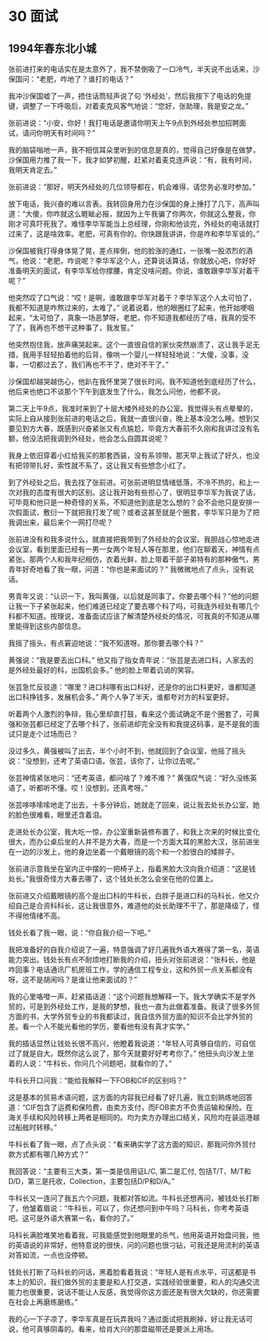 # 30 面试


## 1994年春东北小城

张前进打来的电话实在是太意外了，我不禁倒吸了一口冷气，半天说不出话来，沙保国问：“老肥，咋地了？谁打的电话？”

我冲沙保国嘘了一声，捂住话筒轻声说了句 ‘外经处’，然后我按下了电话的免提键，调整了一下呼吸后，对着麦克风客气地说：“您好，张助理，我是安之龙。”

张前进说：“小安，你好！我打电话是邀请你明天上午9点到外经处参加招聘面试，请问你明天有时间吗？”

我的脑袋嗡地一声，我不相信耳朵里听到的信息是真的，觉得自己好像是在做梦，沙保国用力推了我一下，我才如梦初醒，赶紧对着麦克连声说：“有，我有时间，我明天肯定去。”

张前进说：“那好，明天外经处的几位领导都在，机会难得，请您务必准时参加。”

放下电话，我兴奋的难以言表。我转回身用力在沙保国的身上捶打了几下，高声叫道：“大傻，你咋就这么睚眦必报，就因为上午我骗了你两次，你就这么整我，你刚才可真吓死我了。难怪李华军能当上总经理，你刚和他谈完，外经处的电话就打过来了，这是啥效率。老肥，可真有你的。你快跟我讲讲，你是咋和李华军谈的。”

沙保国被我打得身体晃了晃，差点摔倒，他的脸涨的通红，一张嘴一股浓烈的酒气，他说：“老肥，咋说呢？李华军这个人，还算说话算话，你就放心吧，你好好准备明天的面试，有李华军给你撑腰，肯定没啥问题。你说，谁敢跟李华军对着干呢？”

他突然叹了口气说：“哎！是啊，谁敢跟李华军对着干？李华军这个人太可怕了，我都不知道是咋熬过来的，太难了。” 说着说着，他的眼圈红了起来，他开始哽咽起来，“太可怕了，真象一场恶梦呀，老肥，你不知道我都经历了啥，我真的受不了了，我再也不想干这种事了，我发誓。”

他突然抱住我，放声痛哭起来。这个一直很自信的家伙突然崩溃了，这让我手足无措，我用手轻轻拍着他的后背，像哄一个婴儿一样轻轻地说：“大傻，没事，没事，一切都过去了，我们再也不干了，绝对不干了。”

沙保国却越哭越伤心，他趴在我怀里哭了很长时间。我不知道他到底经历了什么，他后来也绝口不谈那个下午到底发生了什么，我怎么问他，他都不说。

第二天上午9点，我准时来到了十层大楼外经处的办公室。我觉得头有点晕晕的，实际上自从接到张前进的电话之后，我就一直很兴奋，晚上基本没怎么睡。想到又要见到方大春，既感到兴奋紧张又有点尴尬，毕竟方大春前不久刚和我讲过没有名额，他没法把我调到外经处，他会怎么自圆其说呢？

我身上依旧穿着小红给我买的那套西装，没有系领带。那天早上我试了好久，也没有把领带扎好，索性就不系了，这让我又有些想念小红了。

到了外经处之后，我去找了张前进。可张前进明显情绪低落，不冷不热的，和上一次对我的态度有很大的区别。这让我开始有些担心了，很明显李华军为我说了话，可毕竟和他只是一种奇怪的关系，不知道他到底是怎么想的？会不会他只是安排一次假面试，敷衍一下就把我打发了呢？或者这甚至就是个圈套，李华军只是为了把我调出来，最后来个一网打尽呢？

张前进没有和我多说什么，就直接把我带到了外经处的会议室。我胆战心惊地走进会议室，看到里面已经有一男一女两个年轻人等在那里，他们在聊着天，神情有点紧张。那两个人和我年纪相仿，衣着光鲜，脸上带着干部子弟特有的那种傲气，男青年好奇地看了我一眼，问道：“你也是来面试的？” 我微微地点了点头，没有说话。

男青年又说：“认识一下，我叫黄强，以后就是同事了。你要去哪个科？”他的问题让我一下子紧张起来，他们难道已经定了要去哪个科了吗，可我连外经处有哪几个科都不知道。按理说，准备面试应该了解清楚外经处的情况，可我真的不知道从哪里能得到这些内部信息。

我摇了摇头，有点窘迫地说：“我不知道呀。那你要去哪个科？”

黄强说：“我是要去出口科。” 他又指了指女青年说：“张芸是去进口科，人家去的是外经处最好的科，出国机会多。” 他的脸上带着讥诮的笑容。

张芸急忙反驳道：“哪里？进口科哪有出口科好，还是你的出口科更好，谁都知道出口科挣钱多，发展机会多。” 两个人争了半天，谁都夸对方的科室更好。

听着两个人激烈的争辩，我心里却直打鼓，看来这个面试确定不是个圈套了，可黄强和张芸都已经定了去哪个科了，张前进却完全没有和我提这码事，是不是我的面试只是走个过场而已？

没过多久，黄强被叫了出去，半个小时不到，他就回到了会议室，他摇了摇头说：“没想到，还考了英语口语。张芸，该你了，让你过去呢。”

张芸神情紧张地问：“还考英语，都问啥了？难不难？” 黄强叹气说：“好久没练英语了，听都听不懂。哎！没想到，还真考呀。”

张芸哆哆嗦嗦地走了出去，十多分钟后，她就走了回来，说让我去处长办公室，她的脸色很难看，眼里还含着泪。

走进处长办公室，我大吃一惊，办公室重新装修布置了，和我上次来的时候比变化很大，而办公桌后坐的人并不是方大春，而是一个方面大耳的黑脸大汉，张前进坐在一边的沙发上，他的身边坐着一个戴眼镜的高个和一个脸很白的矮胖子。

张前进示意我坐在室内正中摆的一把椅子上，指着黑脸大汉向我介绍道：“这是钱处长。”我很奇怪方大春去哪了，这个钱处长怎么会坐在他的位置上。

张前进又介绍戴眼镜的高个是出口科的牛科长，白胖子是进口科的马科长，他又介绍自己是合资科科长，这让我很意外，难道他的处长助理不干了，那是降级了，怪不得他情绪不高。

钱处长看了我一眼，说：“你自我介绍一下吧。”

我把准备好的自我介绍说了一遍，特意强调了好几遍我外语大赛得了第一名，英语能力突出。钱处长有点不耐烦地打断我的介绍，扭头对张前进说：“张科长，他是咋回事？电话通讯厂机房班工作，学的通信工程专业，这和外贸一点关系都没有呀，这不是胡闹吗？是谁让他来面试的？”

我的心里咯噔一声，赶紧插话道：“这个问题我想解释一下。我大学确实不是学外贸的，可是到外经处工作，是我的梦想，我也一直为此做着准备。我读了很多外贸方面的书，大学外贸专业的书我都读过，我自信外贸方面的知识不会比学外贸的差。看一个人不能光看他的学历，要看他有没有真才实学。”

我的插话显然让钱处长很不高兴，他瞪着我说道：“年轻人可真够自信的，可自信过了就是自大。既然你这么说了，那今天就要好好考考你了。” 他扭头向沙发上坐着的人说：“牛科长，你问几个问题吧，就看你的了。”

牛科长开口问我：“能给我解释一下FOB和CIF的区别吗？”

这是基本的贸易术语问题，这方面的内容我已经看了好几遍，我立刻熟练地回答道：“CIF包含了运费和保险费，由卖方支付，而FOB卖方不负责运输和保险。在海关手续和风险转移上两者是相同的。均为卖方办理出口结关，风险均在装运港越过船舷时转移。”

牛科长看了我一眼，点了点头说：“看来确实学了这方面的知识，那我问你外贸付款方式都有哪几种方式？”

我回答说：“主要有三大类，第一类是信用证L/C, 第二是汇付, 包括T/T、M/T和D/D，第三是托收，Collection，主要包括D/P和D/A。”

牛科长又一连问了我五六个问题，我都对答如流。牛科长还想再问，被钱处长打断了，他皱着眉说：“牛科长，可以了，你还想问到中午吗？马科长，你考考英语吧。这可是外语大赛第一名，看你的了。”

马科长满脸堆笑地看着我，可我能感觉到他眼里的杀气，他用英语开始盘问我，他的英语说的非常好，他特意说的很快，问的问题也很刁钻，可我还是用流利的英语对答如流，一点也没停顿。

钱处长打断了马科长的问话，黑着脸看着我说：“年轻人是有点水平，可这都是书本上的知识，我们做外贸的主要是和人打交道，实践经验很重要，和人的沟通交流能力也很重要，说话不能让人反感，我觉得你这方面还是有很大欠缺的，你还需要在社会上再磨练磨练。”

我的心一下子凉了，李华军真是在玩弄我吗？通过面试把我刷掉，好让我无话可说，他可真够阴毒的。看来，给肖大兴的那盘磁带还是要派上用场。
